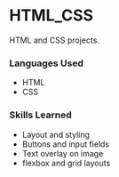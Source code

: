 # HTML_CSS
 HTML and CSS projects.
 
### Languages Used
* HTML
* CSS

### Skills Learned
* Layout and styling
* Buttons and input fields
* Text overlay on image
* flexbox and grid layouts
